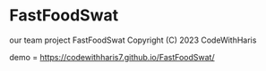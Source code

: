 # FastFoodSwat
our team project FastFoodSwat
Copyright (C) 2023 CodeWithHaris

demo =    https://codewithharis7.github.io/FastFoodSwat/
